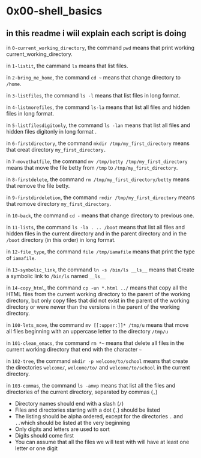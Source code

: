 # 0x00-shell_basics

## in this readme i wiil explain each script is doing

in ```0-current_working_directory```, the command ```pwd``` means that print working current_working_directory.

in ```1-listit```, the cammand ```ls``` means that list files.

in ```2-bring_me_home```, the command ```cd ~``` means that change directory to ```/home```.

in ```3-listfiles```, the command ```ls -l``` means that list files in long format.

in ```4-listmorefiles```, the command ```ls-la``` means that list all files and hidden files in long format.

in ```5-listfilesdigitonly```, the command ```ls -lan``` means that list all files and hidden files digitonly in long format .

in ```6-firstdirectory```, the command ```mkdir /tmp/my_first_directory``` means that creat directory ```my_first_directory.```

in ```7-movethatfile```, the command ```mv /tmp/betty /tmp/my_first_directory``` means that move the file betty from ```/tmp``` to ```/tmp/my_first_directory```.

in ```8-firstdelete```, the command ```rm /tmp/my_first_directory/betty``` means that remove the file betty.

in ```9-firstdirdeletion```, the command ```rmdir /tmp/my_first_directory``` means that romove directory ```my_first_directory```.

in ```10-back```, the command ```cd -``` means that change directory to previous one.

in ```11-lists```, the command ```ls -la . .. /boot``` means that list all files and hidden files in the current directory and in the parent directory and in the ```/boot``` directory (in this order) in long format.

in ```12-file_type```, the command ```file /tmp/iamafile``` means that print the type of ```iamafile```.

in ```13-symbolic_link```, the command ```ln -s /bin/ls __ls__``` means that Create a symbolic link to ```/bin/ls``` named ```__ls__ ```

in ```14-copy_html```, the command ```cp -un *.html ../``` means that copy all the HTML files from the current working directory to the parent of the working directory, but only copy files that did not exist in the parent of the working directory or were newer than the versions in the parent of the working directory.

in ```100-lets_move```, the command ```mv [[:upper:]]* /tmp/u``` means that move all files beginning with an uppercase letter to the directory ```/tmp/u```

in ```101-clean_emacs```, the command ```rm *~``` means that delete all files in the current working directory that end with the character ```~```

in ```102-tree```, the command ```mkdir -p welcome/to/school``` means that create the directories ```welcome/```, ```welcome/to/``` and ```welcome/to/school``` in the current directory.

in ```103-commas```, the command ```ls -amvp``` means that list all the files and directories of the current directory, separated by commas (```,```)
* Directory names should end with a slash (```/```)
* Files and directories starting with a dot (```.```) should be listed
* The listing should be alpha ordered, except for the directories ```.``` and ```..```which should be listed at the very beginning
* Only digits and letters are used to sort
*  Digits should come first
* You can assume that all the files we will test with will have at least one letter or one digit
